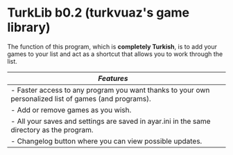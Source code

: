 # TurkLib b0.2 (turkvuaz's game library)
The function of this program, which is **completely Turkish**, is to add your games to your list and act as a shortcut that allows you to work through the list.

|***Features***|  |
|--------------------------|--|
|    - Faster access to any program you want thanks to your own personalized list of games (and programs).       
|- Add or remove games as you wish.                 |
|- All your saves and settings are saved in ayar.ini in the same directory as the program.                 |
|- Changelog button where you can view possible updates.              |
